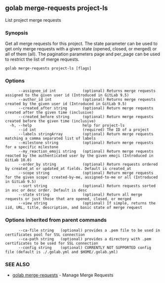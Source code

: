 ## golab merge-requests project-ls

List project merge requests

### Synopsis


Get all merge requests for this project. The state parameter can be used to get only merge requests with a given state (opened, closed, or merged) or all of them (all). The pagination parameters page and per_page can be used to restrict the list of merge requests.

```
golab merge-requests project-ls [flags]
```

### Options

```
      --assignee_id int            (optional) Returns merge requests assigned to the given user id (Introduced in GitLab 9.5)
      --author_id int              (optional) Returns merge requests created by the given user id (Introduced in GitLab 9.5)
      --created_after string       (optional) Return merge requests created after the given time (inclusive)
      --created_before string      (optional) Return merge requests created before the given time (inclusive)
  -h, --help                       help for project-ls
      --id int                     (required) The ID of a project
      --labels stringArray         (optional) Return merge requests matching a comma separated list of labels
      --milestone string           (optional) Return merge requests for a specific milestone
      --my_reaction_emoji string   (optional) Return merge requests reacted by the authenticated user by the given emoji (Introduced in GitLab 10.0)
      --order_by string            (optional) Return requests ordered by created_at or updated_at fields. Default is created_at
      --scope string               (optional) Return merge requests for the given scope: created-by-me, assigned-to-me or all (Introduced in GitLab 9.5)
      --sort string                (optional) Return requests sorted in asc or desc order. Default is desc
      --state string               (optional) Return all merge requests or just those that are opened, closed, or merged
      --view string                (optional) If simple, returns the iid, URL, title, description, and basic state of merge request
```

### Options inherited from parent commands

```
      --ca-file string   (optional) provides a .pem file to be used in certificates pool for SSL connection
      --ca-path string   (optional) provides a directory with .pem certificates to be used for SSL connection
      --config string    (optional) CURRENTLY NOT SUPPORTED config file (default is ./.golab.yml and $HOME/.golab.yml)
```

### SEE ALSO
* [golab merge-requests](golab_merge-requests.md)	 - Manage Merge Requests

